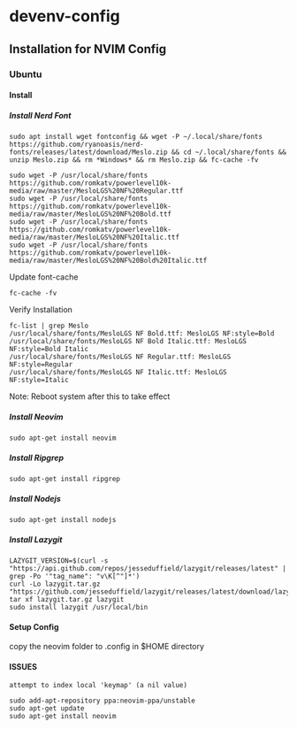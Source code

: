# devenv-config

## Installation for NVIM Config
### Ubuntu
#### Install 

##### Install Nerd Font
```
sudo apt install wget fontconfig && wget -P ~/.local/share/fonts https://github.com/ryanoasis/nerd-fonts/releases/latest/download/Meslo.zip && cd ~/.local/share/fonts && unzip Meslo.zip && rm *Windows* && rm Meslo.zip && fc-cache -fv
```
```
sudo wget -P /usr/local/share/fonts https://github.com/romkatv/powerlevel10k-media/raw/master/MesloLGS%20NF%20Regular.ttf
sudo wget -P /usr/local/share/fonts https://github.com/romkatv/powerlevel10k-media/raw/master/MesloLGS%20NF%20Bold.ttf
sudo wget -P /usr/local/share/fonts https://github.com/romkatv/powerlevel10k-media/raw/master/MesloLGS%20NF%20Italic.ttf
sudo wget -P /usr/local/share/fonts https://github.com/romkatv/powerlevel10k-media/raw/master/MesloLGS%20NF%20Bold%20Italic.ttf
```

Update font-cache
```
fc-cache -fv
```
Verify Installation
```
fc-list | grep Meslo
/usr/local/share/fonts/MesloLGS NF Bold.ttf: MesloLGS NF:style=Bold
/usr/local/share/fonts/MesloLGS NF Bold Italic.ttf: MesloLGS NF:style=Bold Italic
/usr/local/share/fonts/MesloLGS NF Regular.ttf: MesloLGS NF:style=Regular
/usr/local/share/fonts/MesloLGS NF Italic.ttf: MesloLGS NF:style=Italic
```

Note: Reboot system after this to take effect

##### Install Neovim
```
sudo apt-get install neovim
```

##### Install Ripgrep
```
sudo apt-get install ripgrep
```

##### Install Nodejs
```
sudo apt-get install nodejs
```
##### Install Lazygit
```
LAZYGIT_VERSION=$(curl -s "https://api.github.com/repos/jesseduffield/lazygit/releases/latest" | grep -Po '"tag_name": "v\K[^"]*')
curl -Lo lazygit.tar.gz "https://github.com/jesseduffield/lazygit/releases/latest/download/lazygit_${LAZYGIT_VERSION}_Linux_x86_64.tar.gz"
tar xf lazygit.tar.gz lazygit
sudo install lazygit /usr/local/bin
```

#### Setup Config
copy the neovim folder to .config in $HOME directory


#### ISSUES
```
attempt to index local 'keymap' (a nil value)
```

```
sudo add-apt-repository ppa:neovim-ppa/unstable
sudo apt-get update
sudo apt-get install neovim
```

